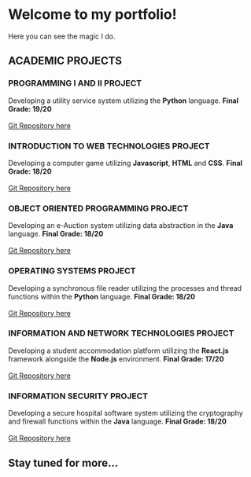 # Welcome to my portfolio!
Here you can see the magic I do.

## ACADEMIC PROJECTS
### PROGRAMMING I AND II PROJECT
Developing a utility service system utilizing the **Python** language. **Final Grade: 19/20**
<br>
<br>
[Git Repository here](https://github.com/gmbdealmeida/prog_i_and_ii)

### INTRODUCTION TO WEB TECHNOLOGIES PROJECT
Developing a computer game utilizing **Javascript**, **HTML** and **CSS**. **Final Grade: 18/20**
<br>
<br>
[Git Repository here](https://github.com/gmbdealmeida/itw)

### OBJECT ORIENTED PROGRAMMING PROJECT
Developing an e-Auction system utilizing data abstraction in the **Java** language.
**Final Grade: 18/20**
<br>
<br>
[Git Repository here](https://github.com/gmbdealmeida/pco)

### OPERATING SYSTEMS PROJECT
Developing a synchronous file reader utilizing the processes and thread functions
within the **Python** language. **Final Grade: 18/20**
<br>
<br>
[Git Repository here](https://github.com/gmbdealmeida/so)

### INFORMATION AND NETWORK TECHNOLOGIES PROJECT
Developing a student accommodation platform utilizing the **React.js** 
framework alongside the **Node.js** environment. **Final Grade: 17/20**
<br>
<br>
[Git Repository here](https://github.com/gmbdealmeida/ptr_pti)

### INFORMATION SECURITY PROJECT
Developing a secure hospital software system utilizing the cryptography and
firewall functions within the **Java** language. **Final Grade: 18/20**
<br>
<br>
[Git Repository here](https://github.com/gmbdealmeida/sinf)

## Stay tuned for more...
